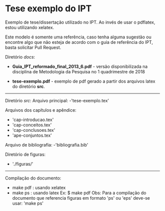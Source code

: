 # Tese exemplo do IPT

Exemplo de tese/dissertação utilizado no IPT. Ao invés de usar o pdflatex, estou utilizando xelatex.

Este modelo é somente uma referência, caso tenha alguma sugestão ou encontre algo que não esteja de acordo com o guia de referência do IPT, basta solicitar Pull Request.


Diretório *docs*:

 - **Guia_IPT_reformado_final_2013_6.pdf** - versão disponibilizada na disciplina de Metodologia da Pesquisa no 1 quadrimestre de 2018

  - **tese-exemplo.pdf** - exemplo de pdf gerado a partir dos arquivos latex do diretório **src**.

------

Diretório *src*:
Arquivo principal: 
  -'tese-exemplo.tex'

Arquivos dos capítulos e apêndice:
  - 'cap-introducao.tex'
  - 'cap-conceitos.tex'
  - 'cap-conclusoes.tex'
  - 'ape-conjuntos.tex'

Arquivo de bibliografia: 
  -'bibliografia.bib'

Diretório de figuras: 
  - './figuras/'
  
----


Compilação do documento:
  - make pdf : usando xelatex
  - make ps  : usando latex
  Ex:
      $ make pdf
  Obs: Para a compilação do documento que referencia figuras em formato 'ps' ou
       'eps' deve-se usar: 'make ps'


